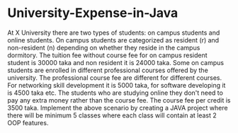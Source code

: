 # University-Expense-in-Java
At X University there are two types of students: on campus students and online students. On campus students are categorized as resident (r) and non-resident (n) depending on whether they reside in the campus dormitory. The tuition fee without course fee for on campus resident student is 30000 taka and non resident it is 24000 taka. Some on campus students are enrolled in different professional courses offered by the university. The professional course fee are different for different courses. For networking skill development it is 5000 taka, for software developing it is 4500 taka etc. The students who are studying online they don't need to pay any extra money rather than the course fee. The course fee per credit is 3500 taka. 
Implement the above scenario by creating a JAVA project where there will be minimum 5 classes where each class will contain at least 2 OOP features.
